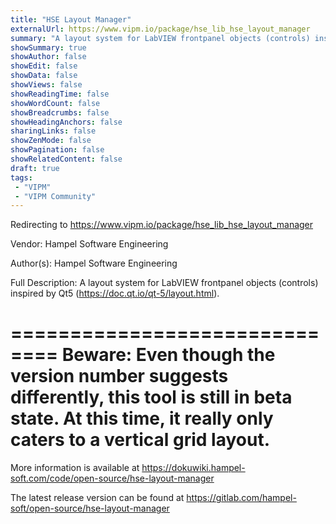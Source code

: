 ```yaml
---
title: "HSE Layout Manager"
externalUrl: https://www.vipm.io/package/hse_lib_hse_layout_manager
summary: "A layout system for LabVIEW frontpanel objects (controls) inspired by Qt5 (https://doc.qt.io/qt-5/layout.html)."
showSummary: true
showAuthor: false
showEdit: false
showData: false
showViews: false
showReadingTime: false
showWordCount: false
showBreadcrumbs: false
showHeadingAnchors: false
sharingLinks: false
showZenMode: false
showPagination: false
showRelatedContent: false
draft: true
tags:
 - "VIPM"
 - "VIPM Community"
---
```


Redirecting to https://www.vipm.io/package/hse_lib_hse_layout_manager

Vendor: Hampel Software Engineering

Author(s): Hampel Software Engineering
 
Full Description:
A layout system for LabVIEW frontpanel objects (controls) inspired by Qt5 (https://doc.qt.io/qt-5/layout.html).

==============================
Beware: Even though the version number suggests differently, 
this tool is still in beta state. At this time, it really only caters to 
a vertical grid layout.
==============================

More information is available at
https://dokuwiki.hampel-soft.com/code/open-source/hse-layout-manager

The latest release version can be found at
https://gitlab.com/hampel-soft/open-source/hse-layout-manager